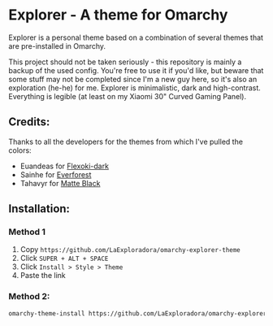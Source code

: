 # Explorer - A theme for Omarchy 

Explorer is a personal theme based on a combination of several themes that are pre-installed in Omarchy.

This project should not be taken seriously - this repository is mainly a backup of the used config.
You're free to use it if you'd like, but beware that some stuff may not be completed since I'm a new guy here, so it's also an exploration (he-he) for me.
Explorer is minimalistic, dark and high-contrast. Everything is legible (at least on my Xiaomi 30" Curved Gaming Panel).

## Credits:

Thanks to all the developers for the themes from which I've pulled the colors:

- Euandeas for [Flexoki-dark](https://github.com/euandeas/omarchy-flexoki-dark-theme)
- Sainhe for [Everforest](https://github.com/sainnhe/everforest)
- Tahavyr for [Matte Black](https://github.com/tahayvr/omarchy-matte-black)

## Installation:

### Method 1
1. Copy `https://github.com/LaExploradora/omarchy-explorer-theme`  
2. Click `SUPER + ALT + SPACE`
3. Click `Install > Style > Theme`
4. Paste the link 

### Method 2:
```bash
omarchy-theme-install https://github.com/LaExploradora/omarchy-explorer-theme 
```

